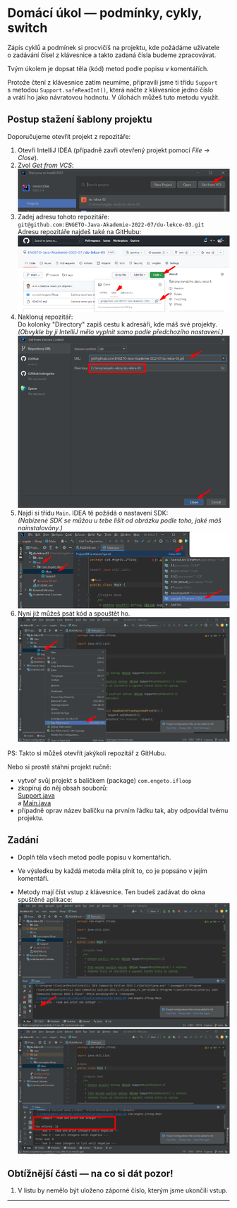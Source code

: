 # Domácí úkol &mdash; podmínky, cykly, switch

Zápis cyklů a&nbsp;podmínek si procvičíš na projektu, kde požádáme uživatele o&nbsp;zadávání čísel z&nbsp;klávesnice a&nbsp;takto zadaná čísla budeme zpracovávat.

Tvým úkolem je dopsat těla (kód) metod podle popisu v&nbsp;komentářích.

Protože čtení z&nbsp;klávesnice zatím neumíme, připravili jsme ti třídu `Support` s&nbsp;metodou `Support.safeReadInt()`, která načte z&nbsp;klávesnice jedno číslo a&nbsp;vrátí ho jako návratovou hodnotu. V&nbsp;úlohách můžeš tuto metodu využít.


## Postup stažení šablony projektu

Doporučujeme otevřít projekt z&nbsp;repozitáře:
1. Otevři IntelliJ IDEA (případně zavři otevřený projekt pomocí _File &rarr; Close_).
2. Zvol _Get from VCS_:<br />
    ![Při otevření IDEI na úvodní obrazovce zvol "Get from VCS"...](img/git_open-repo_02_get-from-vcs.png)
3. Zadej adresu tohoto repozitáře:<br />`git@github.com:ENGETO-Java-Akademie-2022-07/du-lekce-03.git`<br />
    Adresu repozitáře najdeš také na GitHubu:<br />
    ![Adresu repozitáře najdeš také na GitHubu:](img/git_open-repo_01_get-link.png)<br />
4. Naklonuj repozitář:<br />
    Do kolonky "Directory" zapiš cestu k&nbsp;adresáři, kde máš své projekty.<br />
    _(Obvykle by ji IntelliJ mělo vyplnit samo podle předchozího nastavení.)_
    ![Naklonuj repozitář](img/git_open-repo_03_clone-repo.png)
5. Najdi si třídu `Main`. IDEA tě požádá o nastavení SDK:<br />
    _(Nabízené SDK se můžou u tebe lišit od obrázku podle toho, jaké máš nainstalovány.)_
    ![Najdi si třídu `Main`. IDEA bude chtít nastavit SDK](img/git_open-repo_04_main-and-sdk.png)
6. Nyní již můžeš psát kód a spouštět ho.
    ![Spuštění programu](img/git_open-repo_05_run.png)

PS: Takto si můžeš otevřít jakýkoli repozitář z&nbsp;GitHubu.

Nebo si prostě stáhni projekt ručně: 
- vytvoř svůj projekt s&nbsp;balíčkem (package) `com.engeto.ifloop`
- zkopíruj do něj obsah souborů:<br />
[Support.java](src/com/engeto/ifloop/Support.java)
<br />a&nbsp;[Main.java](src/com/engeto/ifloop/Main.java)
- případně oprav název balíčku na prvním řádku tak, aby odpovídal tvému projektu.

## Zadání

- Doplň těla všech metod podle popisu v&nbsp;komentářích.

- Ve výsledku by každá metoda měla plnit to, co je popsáno v&nbsp;jejím komentáři.

- Metody mají číst vstup z&nbsp;klávesnice. Ten budeš zadávat do okna spuštěné aplikace:<br />
        ![Zadání vstupu z&nbsp;klávesnice](img/git_open-repo_06_enter-keyboard.png)<br />
        ![Výsledek demo kódu před řešením prvních úkolů](img/git_open-repo_07_demo.png)

## Obtížnější části &mdash; na co si dát pozor!
1. V&nbsp;listu by nemělo být uloženo záporné číslo, kterým jsme ukončili vstup.

---
